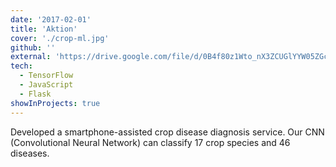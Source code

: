 ```yaml
---
date: '2017-02-01'
title: 'Aktion'
cover: './crop-ml.jpg'
github: ''
external: 'https://drive.google.com/file/d/0B4f80z1Wto_nX3ZCUGlYYW05ZGc/view'
tech:
  - TensorFlow
  - JavaScript
  - Flask
showInProjects: true
---
```


Developed a smartphone-assisted crop disease diagnosis service.
Our CNN (Convolutional Neural Network) can classify 17 crop species and 46 diseases.
